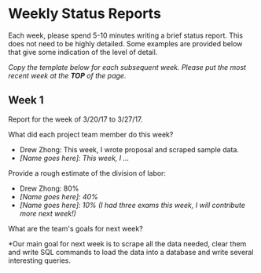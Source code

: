 # Weekly Status Reports

Each week, please spend 5-10 minutes writing a brief status report.  This does not need to be highly detailed. Some examples are provided below that give some indication of the level of detail.

*Copy the template below for each subsequent week.  Please put the most recent week at the **TOP** of the page.*


## Week 1

Report for the week of 3/20/17 to 3/27/17.

What did each project team member do this week?

- Drew Zhong: This week, I wrote proposal and scraped sample data.
- *[Name goes here]: This week, I ...*

Provide a rough estimate of the division of labor:

- Drew Zhong: 80%
- *[Name goes here]: 40%*
- *[Name goes here]: 10% (I had three exams this week, I will contribute more next week!)*

What are the team's goals for next week?

*Our main goal for next week is to scrape all the data needed, clear them and write SQL commands to load the data into a database and write several interesting queries. 



